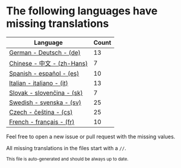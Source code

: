 # The following languages have missing translations
Language|Count
-|-
[German - Deutsch - (de)](Calendr/Assets/de.lproj/Localizable.strings)|13
[Chinese - 中文 - (zh-Hans)](Calendr/Assets/zh-Hans.lproj/Localizable.strings)|7
[Spanish - español - (es)](Calendr/Assets/es.lproj/Localizable.strings)|10
[Italian - italiano - (it)](Calendr/Assets/it.lproj/Localizable.strings)|13
[Slovak - slovenčina - (sk)](Calendr/Assets/sk.lproj/Localizable.strings)|7
[Swedish - svenska - (sv)](Calendr/Assets/sv.lproj/Localizable.strings)|25
[Czech - čeština - (cs)](Calendr/Assets/cs.lproj/Localizable.strings)|25
[French - français - (fr)](Calendr/Assets/fr.lproj/Localizable.strings)|10

Feel free to open a new issue or pull request with the missing values.

All missing translations in the files start with a `//`.

<sub>This file is auto-generated and should be always up to date.</sub>
